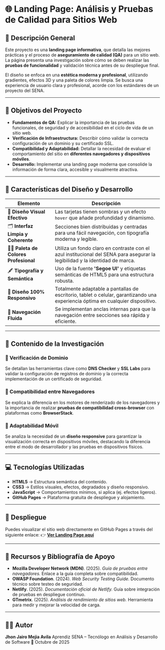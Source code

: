 # 🌐 Landing Page: Análisis y Pruebas de Calidad para Sitios Web

## 📖 Descripción General
Este proyecto es una **landing page informativa**, que detalla las mejores prácticas y el proceso de **aseguramiento de calidad (QA)** para un sitio web. La página presenta una investigación sobre cómo se deben realizar las **pruebas de funcionalidad** y validación técnica antes de su despliegue final.

El diseño se enfoca en una **estética moderna y profesional**, utilizando gradientes, efectos 3D y una paleta de colores limpia. Se busca una experiencia de usuario clara y profesional, acorde con los estándares de un proyecto del SENA.

---

## 🎯 Objetivos del Proyecto

- **Fundamentos de QA:** Explicar la importancia de las pruebas funcionales, de seguridad y de accesibilidad en el ciclo de vida de un sitio web.
- **Verificación de Infraestructura:** Describir cómo validar la correcta configuración de un dominio y su certificado SSL.
- **Compatibilidad y Adaptabilidad:** Detallar la necesidad de evaluar el comportamiento del sitio en **diferentes navegadores y dispositivos móviles**.
- **Desarrollo:** Implementar una landing page moderna que consolide la información de forma clara, accesible y visualmente atractiva.

---

## 🧩 Características del Diseño y Desarrollo

| Elemento | Descripción |
|---|---|
| 🎨 **Diseño Visual Efectivo** | Las tarjetas tienen sombras y un efecto `hover` que añade profundidad y dinamismo. |
| 🗂️ **Interfaz Limpia y Coherente** | Secciones bien distribuidas y centradas para una fácil navegación, con tipografía moderna y legible. |
| 🧑‍🎨 **Paleta de Colores Profesional** | Utiliza un fondo claro en contraste con el azul institucional del SENA para asegurar la legibilidad y la identidad de marca. |
| 🖋️ **Tipografía y Semántica** | Uso de la fuente **'Segoe UI'** y etiquetas semánticas de HTML5 para una estructura robusta. |
| 📱 **Diseño 100% Responsivo** | Totalmente adaptable a pantallas de escritorio, tablet o celular, garantizando una experiencia óptima en cualquier dispositivo. |
| 🔗 **Navegación Fluida** | Se implementan anclas internas para que la navegación entre secciones sea rápida y eficiente. |

---

## 🧠 Contenido de la Investigación

### 🔹 Verificación de Dominio
Se detallan las herramientas clave como **DNS Checker** y **SSL Labs** para validar la configuración de registros de dominio y la correcta implementación de un certificado de seguridad.

### 🔹 Compatibilidad entre Navegadores
Se explica la diferencia en los motores de renderizado de los navegadores y la importancia de realizar **pruebas de compatibilidad cross-browser** con plataformas como **BrowserStack**.

### 🔹 Adaptabilidad Móvil
Se analiza la necesidad de un **diseño responsive** para garantizar la visualización correcta en dispositivos móviles, destacando la diferencia entre el modo de desarrollador y las pruebas en dispositivos físicos.

---

## 💻 Tecnologías Utilizadas

- **HTML5** → Estructura semántica del contenido.
- **CSS3** → Estilos visuales, efectos, degradados y diseño responsivo.
- **JavaScript** → Comportamientos mínimos, si aplica (ej. efectos ligeros).
- **GitHub Pages** → Plataforma gratuita de despliegue y alojamiento.

---

## 🚀 Despliegue

Puedes visualizar el sitio web directamente en GitHub Pages a través del siguiente enlace:
👉 [**Ver Landing Page aquí**](https://jjmejiaavila.github.io/landing-pruebas-funcionalidad/)

---

## 🧾 Recursos y Bibliografía de Apoyo

- **Mozilla Developer Network (MDN)**. (2025). *Guía de pruebas entre navegadores.* Enlace a la guía completa sobre compatibilidad.
- **OWASP Foundation**. (2024). *Web Security Testing Guide.* Documento técnico sobre testeo de seguridad.
- **Netlify**. (2025). *Documentación oficial de Netlify.* Guía sobre integración de pruebas en despliegue continuo.
- **GTmetrix**. (2025). *Análisis de rendimiento de sitios web.* Herramienta para medir y mejorar la velocidad de carga.

---

## 👨‍💻 Autor

**Jhon Jairo Mejia Avila**
Aprendiz SENA – Tecnólogo en Análisis y Desarrollo de Software
📅 Octubre de 2025